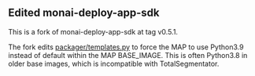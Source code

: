## Edited monai-deploy-app-sdk

This is a fork of monai-deploy-app-sdk at tag v0.5.1. 

The fork edits [packager/templates.py](https://github.com/tomaroberts/monai-deploy-app-sdk/blob/main/monai/deploy/packager/templates.py) to force the MAP to use Python3.9 instead of default within the MAP BASE_IMAGE. This is often Python3.8 in older base images, which is incompatible with TotalSegmentator.
